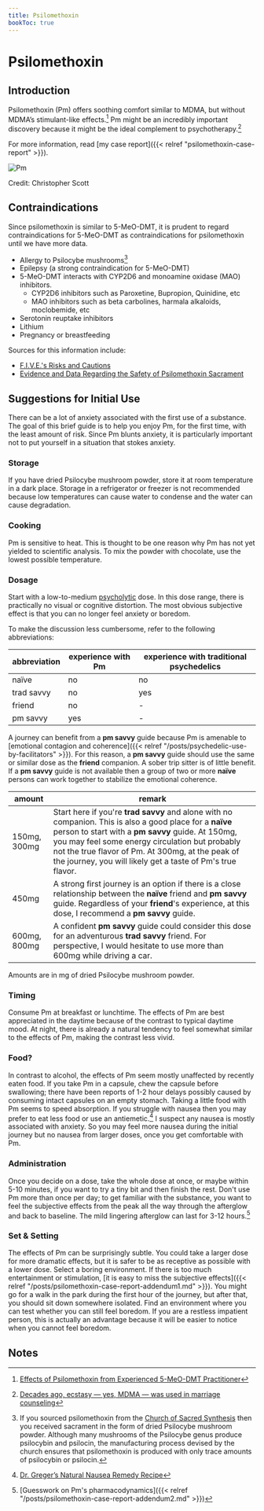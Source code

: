 ```yaml
---
title: Psilomethoxin
bookToc: true
---
```


# Psilomethoxin

## Introduction

Psilomethoxin (Pm) offers soothing comfort similar to MDMA, but without MDMA’s stimulant-like effects.[^pm-subjective] Pm might be an incredibly important discovery because it might be the ideal complement to psychotherapy.[^beres2019]

For more information, read [my case report]({{< relref "psilomethoxin-case-report" >}}).

![Pm](pm-logo.webp)

Credit: Christopher Scott

## Contraindications

Since psilomethoxin is similar to 5-MeO-DMT, it is prudent to regard
contraindications for 5-MeO-DMT as contraindications for psilomethoxin
until we have more data.

- Allergy to Psilocybe mushrooms[^mushroom]
- Epilepsy (a strong contraindication for 5-MeO-DMT)
- 5-MeO-DMT interacts with CYP2D6 and monoamine oxidase (MAO) inhibitors.
  - CYP2D6 inhibitors such as Paroxetine, Bupropion, Quinidine, etc
  - MAO inhibitors such as beta carbolines, harmala alkaloids, moclobemide, etc
- Serotonin reuptake inhibitors
- Lithium
- Pregnancy or breastfeeding

Sources for this information include:
- [F.I.V.E.'s Risks and Cautions](https://five-meo.education/risks-and-cautions/)
- [Evidence and Data Regarding the Safety of Psilomethoxin Sacrament](https://thesacredsynthesis.com/psilomethoxin-sacrament-safety-a-discussion-of-actual-evidence-and-data/)

## Suggestions for Initial Use

There can be a lot of anxiety associated with the first use of a substance.
The goal of this brief guide is to help you enjoy Pm, for the first time, with the least amount of risk.
Since Pm blunts anxiety, it is particularly important not to put yourself in a situation that stokes anxiety.

### Storage

If you have dried Psilocybe mushroom powder, store it at room temperature in a dark place.
Storage in a refrigerator or freezer is not recommended because low temperatures can cause water to condense and the water can cause degradation.

### Cooking

Pm is sensitive to heat.
This is thought to be one reason why Pm has not yet yielded to scientific analysis.
To mix the powder with chocolate, use the lowest possible temperature.

### Dosage

Start with a low-to-medium [psycholytic](https://en.wikipedia.org/wiki/Psychedelic_therapy#Psycholytic_therapy) dose.
In this dose range, there is practically no visual or cognitive distortion.
The most obvious subjective effect is that you can no longer feel anxiety or boredom.

To make the discussion less cumbersome, refer to the following abbreviations:

| abbreviation | experience with Pm | experience with traditional psychedelics |
| ------------ | ------------------ | ------------------|
| naïve | no | no |
| trad savvy | no | yes |
| friend | no | - |
| pm savvy | yes | - |

A journey can benefit from a **pm savvy** guide because Pm is amenable to [emotional contagion and coherence]({{< relref "/posts/psychedelic-use-by-facilitators" >}}).
For this reason, a **pm savvy** guide should use the same or similar dose as the **friend** companion.
A sober trip sitter is of little benefit.
If a **pm savvy** guide is not available then a group of two or more **naïve** persons can work together to stabilize the emotional coherence.

| amount | remark |
| ------ | ------ |
| 150mg, 300mg  | Start here if you're **trad savvy** and alone with no companion. This is also a good place for a **naïve** person to start with a **pm savvy** guide. At 150mg, you may feel some energy circulation but probably not the true flavor of Pm. At 300mg, at the peak of the journey, you will likely get a taste of Pm's true flavor. |
| 450mg  | A strong first journey is an option if there is a close relationship between the **naïve** friend and **pm savvy** guide. Regardless of your **friend**'s experience, at this dose, I recommend a **pm savvy** guide. |
| 600mg, 800mg  | A confident **pm savvy** guide could consider this dose for an adventurous **trad savvy** friend. For perspective, I would hesitate to use more than 600mg while driving a car. |

Amounts are in mg of dried Psilocybe mushroom powder.

### Timing

Consume Pm at breakfast or lunchtime. The effects of Pm are best appreciated in the daytime because of the contrast to typical daytime mood. At night, there is already a natural tendency to feel somewhat similar to the effects of Pm, making the contrast less vivid.

### Food?

In contrast to alcohol, the effects of Pm seem mostly unaffected by recently eaten food.
If you take Pm in a capsule, chew the capsule before swallowing;
there have been reports of 1-2 hour delays possibly caused by consuming intact capsules on an empty stomach.
Taking a little food with Pm seems to speed absorption.
If you struggle with nausea then you may prefer to eat less food or use an antiemetic.[^nausea]
I suspect any nausea is mostly associated with anxiety. So you may feel more nausea during the initial journey but no nausea from larger doses, once you get comfortable with Pm.

### Administration

Once you decide on a dose, take the whole dose at once, or maybe within 5-10 minutes, if you want to try a tiny bit and then finish the rest.
Don't use Pm more than once per day;
to get familiar with the substance, you want to feel the subjective effects from the peak all the way through the afterglow and back to baseline.
The mild lingering afterglow can last for 3-12 hours.[^pharmacodynamics]

### Set & Setting

The effects of Pm can be surprisingly subtle.
You could take a larger dose for more dramatic effects, but it is safer to be as receptive as possible with a lower dose.
Select a boring environment.
If there is too much entertainment or stimulation, [it is easy to miss the subjective effects]({{< relref "/posts/psilomethoxin-case-report-addendum1.md" >}}).
You might go for a walk in the park during the first hour of the journey, but after that, you should sit down somewhere isolated.
Find an environment where you can test whether you can still feel boredom.
If you are a restless impatient person, this is actually an advantage because it will be easier to notice when you cannot feel boredom.

## Notes

[^pm-subjective]: [Effects of Psilomethoxin from Experienced 5-MeO-DMT Practitioner](https://psilomethoxin.com/effects-of-psilomethoxin-from-experienced-5-meo-dmt-practitioner/)

[^mushroom]: If you sourced psilomethoxin from the [Church of Sacred Synthesis](https://psilomethoxin.com/?sld=jpritikin) then you received sacrament in the form of dried Psilocybe mushroom powder.
Although many mushrooms of the Psilocybe genus produce psilocybin and psilocin, the manufacturing process devised by the church ensures that psilomethoxin is produced with only trace amounts of psilocybin or psilocin.

[^beres2019]: [Decades ago, ecstasy — yes, MDMA — was used in marriage counseling](https://bigthink.com/neuropsych/decades-ago-mdma-was-used-in-marriage-counseling/)

[^nausea]: [Dr. Greger’s Natural Nausea Remedy Recipe](https://nutritionfacts.org/blog/dr-gregers-natural-nausea-remedy-recipe/)

[^pharmacodynamics]: [Guesswork on Pm's pharmacodynamics]({{< relref "/posts/psilomethoxin-case-report-addendum2.md" >}})
